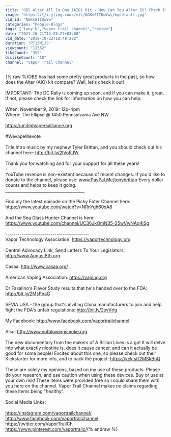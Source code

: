 ```yaml
---
title: "OBS Alter All In One (AIO) Kit - How Can You Alter It? Check It!"
image: "https:\/\/i.ytimg.com\/vi\/NGKvS1IDwYw\/hqdefault.jpg"
vid_id: "NGKvS1IDwYw"
categories: "People-Blogs"
tags: ["tony b","vapor trail channel","review"]
date: "2021-10-21T12:25:27+03:00"
vid_date: "2019-10-22T18:48:28Z"
duration: "PT15M12S"
viewcount: "11362"
likeCount: "352"
dislikeCount: "10"
channel: "Vapor Trail Channel"
---
```

{% raw %}OBS has had some pretty great products in the past, so how does the Alter (AIO) kit compare? Well, let's check it out!<br /><br />IMPORTANT: The DC Rally is coming up soon, and if you can make it, great. If not, please check the link for information on how you can help: <br /><br />When: November 9, 2019: 12p-4pm<br />Where: The Ellipse @ 1450 Pennsylvania Ave NW<br /><br /><a rel="nofollow" target="blank" href="https://unitedvapersalliance.org">https://unitedvapersalliance.org</a><br /><br />#WevapeWevote<br /><br />Title Intro music by my nephew Tyler Brittan, and you should check out his channel here: <a rel="nofollow" target="blank" href="http://bit.ly/2lVoRJW">http://bit.ly/2lVoRJW</a><br /><br />Thank you for watching and for your support for all these years!<br />-<br />YouTube revenue is non-existent because of recent changes. If you'd like to donate to the channel, please use: www.PayPal.Me/tonybrittan  Every dollar counts and helps to keep it going. <br />_______________________________________<br /><br />Find my the latest episode on the Picky Eater Channel here: <a rel="nofollow" target="blank" href="https://www.youtube.com/watch?v=NRnYgh60xA8">https://www.youtube.com/watch?v=NRnYgh60xA8</a><br /><br />And the Sea Glass Hunter Channel is here: <a rel="nofollow" target="blank" href="https://www.youtube.com/channel/UC36JkOmN35-25wVwNAq4iSg">https://www.youtube.com/channel/UC36JkOmN35-25wVwNAq4iSg</a><br /><br />-----------------------------------------<br />Vapor Technology Association: <a rel="nofollow" target="blank" href="https://vaportechnology.org">https://vaportechnology.org</a><br /><br />Central Advocacy Link, Send Letters To Your Legislators: <a rel="nofollow" target="blank" href="http://www.August8th.org">http://www.August8th.org</a><br /><br />Casaa: <a rel="nofollow" target="blank" href="http://www.casaa.org/">http://www.casaa.org/</a><br /><br />American Vaping Association: <a rel="nofollow" target="blank" href="https://vaping.org">https://vaping.org</a><br /><br />Dr Fasalino's Flavor Study results that he's handed over to the FDA: <a rel="nofollow" target="blank" href="http://bit.ly/2MsPbaG">http://bit.ly/2MsPbaG</a><br /><br />SEVIA USA - the group that's inviting China manufacturers to join and help fight the FDA's unfair regulations: <a rel="nofollow" target="blank" href="http://bit.ly/2svVrlg">http://bit.ly/2svVrlg</a><br /><br />My Facebook: <a rel="nofollow" target="blank" href="http://www.facebook.com/vaportrailchannel">http://www.facebook.com/vaportrailchannel</a><br /><br />Also: <a rel="nofollow" target="blank" href="http://www.notblowingsmoke.org">http://www.notblowingsmoke.org</a><br /><br />The new documentary from the makers of A Billion Lives is a go! It will delve into what exactly nicotine is, does it cause cancer, and can it actually be good for some people! Excited about this one, so please check out their Kickstarter for more info, and to back the project: <a rel="nofollow" target="blank" href="https://kck.st/2MSkBnQ">https://kck.st/2MSkBnQ</a><br /><br />These are solely my opinions, based on my use of these products. Please do your research, and use caution when using these devices. Buy or use at your own risk! These items were provided free so I could share them with you here on the channel. Vapor Trail Channel makes no claims regarding these items being &quot;healthy&quot;. <br /><br />Social Media Links:<br /><br /><a rel="nofollow" target="blank" href="https://instagram.com/vaportrailchannel/">https://instagram.com/vaportrailchannel/</a><br /><a rel="nofollow" target="blank" href="http://www.facebook.com/vaportrailchannel">http://www.facebook.com/vaportrailchannel</a><br /><a rel="nofollow" target="blank" href="https://twitter.com/VaporTrailCh">https://twitter.com/VaporTrailCh</a><br /><a rel="nofollow" target="blank" href="https://www.pinterest.com/vaportrailc/">https://www.pinterest.com/vaportrailc/</a>{% endraw %}
